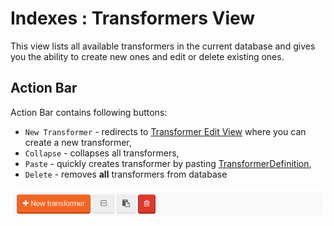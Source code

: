 # Indexes : Transformers View

This view lists all available transformers in the current database and gives you the ability to create new ones and edit or delete existing ones.

## Action Bar

Action Bar contains following buttons:

- `New Transformer` - redirects to [Transformer Edit View]() where you can create a new transformer,
- `Collapse` - collapses all transformers,
- `Paste` - quickly creates transformer by pasting [TransformerDefinition](),
- `Delete` - removes **all** transformers from database

![Figure 0. Studio. Transformers View. Action Bar.](images/transformers-view-action-bar.png)  
